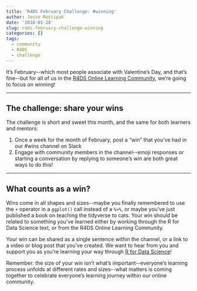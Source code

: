 ```yaml
---
title: 'R4DS February Challenge: #winning'
author: Jesse Mostipak
date: '2018-01-28'
slug: r4ds-february-challenge-winning
categories: []
tags:
  - community
  - R4DS
  - challenge
---
```


It’s February--which most people associate with Valentine’s Day, and that’s fine--but for all of us in the [R4DS Online Learning Community](https://www.jessemaegan.com/post/r4ds-the-next-iteration/), we’re going to focus on winning!  

*** 

## The challenge: share your wins
The challenge is short and sweet this month, and the same for both learners and mentors:  

1. Once a week for the month of February, post a “win” that you’ve had in our #wins channel on Slack
2. Engage with community members in the channel--emoji responses or starting a conversation by replying to someone’s win are both great ways to do this!  

*** 

## What counts as a win?

Wins come in all shapes and sizes--maybe you finally remembered to use the `+` operator in a `ggplot()` call instead of a `%>%`, or maybe you’ve just published a book on teaching the tidyverse to cats. Your win should be related to something you’ve learned either by working through the R for Data Science text, or from the R4DS Online Learning Community.  

Your win can be shared as a single sentence within the channel, or a link to a video or blog post that you’ve created. We want to hear from you and support you as you’re learning your way through [R for Data Science](http://r4ds.had.co.nz/)!    

Remember: the size of your win isn’t what’s important--everyone’s learning process unfolds at different rates and sizes--what matters is coming together to celebrate everyone’s learning journey within our online community.
